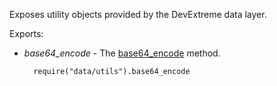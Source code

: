 Exposes utility objects provided by the DevExtreme data layer.

Exports:

- *base64_encode* - The [base64_encode](/api-reference/30%20Data%20Layer/Utils/base64_encode(input).md '/Documentation/ApiReference/Data_Layer/Utils/#base64_encodeinput') method.

        require("data/utils").base64_encode
